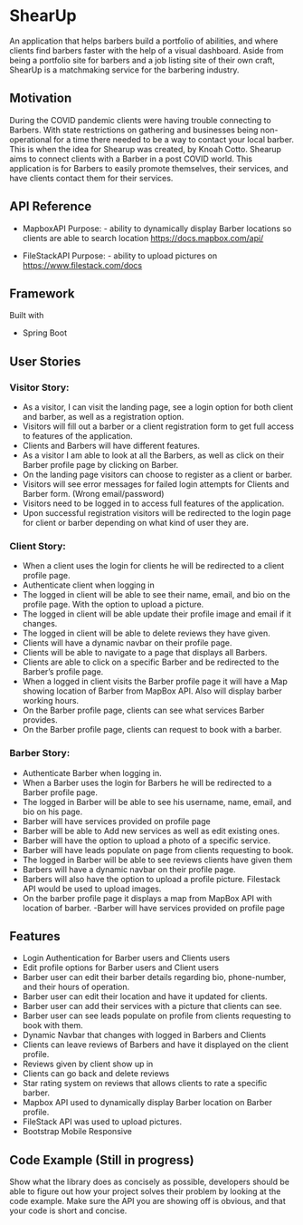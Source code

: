 # ShearUp

An application that helps barbers build a portfolio of abilities, and where clients find barbers faster with the help of a visual dashboard. Aside from being a portfolio site for barbers and a job listing site of their own craft, ShearUp is a matchmaking service for the barbering industry.

## Motivation

During the COVID pandemic clients were having trouble connecting to Barbers. With state restrictions on gathering and businesses being non-operational for a time there needed to be a way to contact your local barber. 
This is when the idea for Shearup was created, by Knoah Cotto. Shearup aims to connect clients with a Barber in a post COVID world. This application is for Barbers to easily promote themselves, their services, and have clients contact them for their services.

## API Reference

* MapboxAPI
Purpose: - ability to dynamically display Barber locations so clients are able to search location
https://docs.mapbox.com/api/

* FileStackAPI
Purpose: - ability to upload pictures on
https://www.filestack.com/docs


## Framework

Built with 
* Spring Boot

## User Stories

### Visitor Story:
- As a visitor, I can visit the landing page, see a login option for both client and barber, as well as a registration option. 
- Visitors will fill out a barber or a client registration form to get full access to features of the application. 
- Clients and Barbers will have different features.
- As a visitor I am able to look at all the Barbers, as well as click on their Barber profile page by clicking on Barber. 
- On the landing page visitors can choose to register as a client or barber.
- Visitors will see error messages for failed login attempts for Clients and Barber form. (Wrong email/password)
- Visitors need to be logged in to access full features of the application. 
- Upon successful registration visitors will be redirected to the login page for client or barber depending on what kind of user they are.

### Client Story:
- When a client uses the login for clients he will be redirected to a client profile page. 
- Authenticate client when logging in
- The logged in client will be able to see their name, email, and bio on the profile page. With the option to upload a picture. 
- The logged in client will be able update their profile image and email if it changes. 
- The logged in client will be able to delete reviews they have given.
- Clients will have a dynamic navbar on their profile page.
- Clients will be able to navigate to a page that displays all Barbers.
- Clients are able to click on a specific Barber and be redirected to the Barber’s profile page. 
- When a logged in client visits the Barber profile page it will have a Map showing location of Barber from MapBox API. Also will display barber working hours.
- On the Barber profile page, clients can see what services Barber provides.
- On the Barber profile page, clients can request to book with a barber.

### Barber Story:
- Authenticate Barber when logging in.
- When a Barber uses the login for Barbers he will be redirected to a Barber profile page.
- The logged in Barber will be able to see his username, name, email, and bio on his page. 
- Barber will have services provided on profile page
- Barber will be able to Add new services as well as edit existing ones.
- Barber will have the option to upload a photo of a specific service.
- Barber will have leads populate on page from clients requesting to book.
- The logged in Barber will be able to see reviews clients have given them
- Barbers will have a dynamic navbar on their profile page.
- Barbers will also have the option to upload a profile picture. Filestack API would be used to upload images.
- On the barber profile page it displays a map from MapBox API with location of barber. 
-Barber will have services provided on profile page

## Features

* Login Authentication for Barber users and Clients users
* Edit profile options for Barber users and Client users
* Barber user can edit their barber details regarding  bio, phone-number, and their hours of operation.
* Barber user can edit their location and have it updated for clients.
* Barber user can add their services with a picture that clients can see. 
* Barber user can see leads populate on profile from clients requesting to book with them.
* Dynamic Navbar that changes with logged in Barbers and Clients
* Clients can leave reviews of Barbers and have it displayed on the client profile.
* Reviews given by client show up in
* Clients can go back and delete reviews
* Star rating system on reviews that allows clients to rate a specific barber.
* Mapbox API used to dynamically display Barber location on Barber profile.
* FileStack API was used to upload pictures.
* Bootstrap Mobile Responsive


## Code Example (Still in progress)

Show what the library does as concisely as possible, developers should be able to figure out how your project solves their problem by looking at the code example. 
Make sure the API you are showing off is obvious, and that your code is short and concise.





